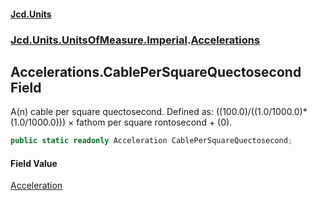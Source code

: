 #### [Jcd.Units](index.md 'index')
### [Jcd.Units.UnitsOfMeasure.Imperial](Jcd.Units.UnitsOfMeasure.Imperial.md 'Jcd.Units.UnitsOfMeasure.Imperial').[Accelerations](Accelerations.md 'Jcd.Units.UnitsOfMeasure.Imperial.Accelerations')

## Accelerations.CablePerSquareQuectosecond Field

A(n) cable per square quectosecond. Defined as: ((100.0)/((1.0/1000.0)*(1.0/1000.0))) × fathom per square rontosecond + (0).

```csharp
public static readonly Acceleration CablePerSquareQuectosecond;
```

#### Field Value
[Acceleration](Acceleration.md 'Jcd.Units.UnitTypes.Acceleration')